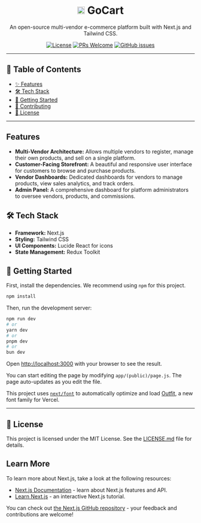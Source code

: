 <div align="center">
  <h1><img src="https://gocartshop.in/favicon.ico" width="20" height="20" alt="GoCart Favicon">
   GoCart</h1>
  <p>
    An open-source multi-vendor e-commerce platform built with Next.js and Tailwind CSS.
  </p>
  <p>
    <a href="https://github.com/GreatStackDev/goCart/blob/main/LICENSE.md"><img src="https://img.shields.io/github/license/GreatStackDev/goCart?style=for-the-badge" alt="License"></a>
    <a href="https://github.com/GreatStackDev/goCart/pulls"><img src="https://img.shields.io/badge/PRs-welcome-brightgreen.svg?style=for-the-badge" alt="PRs Welcome"></a>
    <a href="https://github.com/GreatStackDev/goCart/issues"><img src="https://img.shields.io/github/issues/GreatStackDev/goCart?style=for-the-badge" alt="GitHub issues"></a>
  </p>
</div>

---

## 📖 Table of Contents

- [✨ Features](#-features)
- [🛠️ Tech Stack](#-tech-stack)
- [🚀 Getting Started](#-getting-started)
- [🤝 Contributing](#-contributing)
- [📜 License](#-license)

---

## Features

- **Multi-Vendor Architecture:** Allows multiple vendors to register, manage their own products, and sell on a single platform.
- **Customer-Facing Storefront:** A beautiful and responsive user interface for customers to browse and purchase products.
- **Vendor Dashboards:** Dedicated dashboards for vendors to manage products, view sales analytics, and track orders.
- **Admin Panel:** A comprehensive dashboard for platform administrators to oversee vendors, products, and commissions.

## 🛠️ Tech Stack <a name="-tech-stack"></a>

- **Framework:** Next.js
- **Styling:** Tailwind CSS
- **UI Components:** Lucide React for icons
- **State Management:** Redux Toolkit

## 🚀 Getting Started <a name="-getting-started"></a>

First, install the dependencies. We recommend using `npm` for this project.

```bash
npm install
```

Then, run the development server:

```bash
npm run dev
# or
yarn dev
# or
pnpm dev
# or
bun dev
```

Open [http://localhost:3000](http://localhost:3000) with your browser to see the result.

You can start editing the page by modifying `app/(public)/page.js`. The page auto-updates as you edit the file.

This project uses [`next/font`](https://nextjs.org/docs/app/building-your-application/optimizing/fonts) to automatically optimize and load [Outfit](https://vercel.com/font), a new font family for Vercel.


---

## 📜 License <a name="-license"></a>

This project is licensed under the MIT License. See the [LICENSE.md](./LICENSE.md) file for details.

## Learn More

To learn more about Next.js, take a look at the following resources:

- [Next.js Documentation](https://nextjs.org/docs) - learn about Next.js features and API.
- [Learn Next.js](https://nextjs.org/learn) - an interactive Next.js tutorial.

You can check out [the Next.js GitHub repository](https://github.com/vercel/next.js) - your feedback and contributions are welcome!
